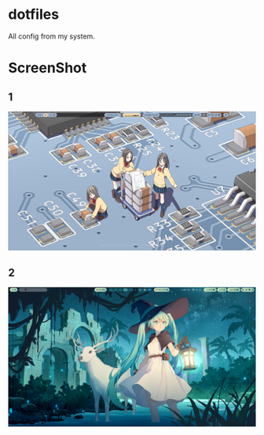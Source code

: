 # dotfiles
All config from my system.

# ScreenShot
## 1
![Screenshot Home](https://github.com/TerserahEnte/dotfiles/blob/main/1/ScreenShot/1.png)
## 2
![Screenshot Home](https://github.com/TerserahEnte/dotfiles/blob/main/2/ScreenShot/1.png)
